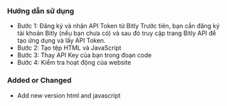 ### Hướng dẫn sử dụng
- Bước 1: Đăng ký và nhận API Token từ Bitly
Trước tiên, bạn cần đăng ký tài khoản Bitly (nếu bạn chưa có) và sau đó truy cập trang Bitly API để tạo ứng dụng và lấy API Token.
- Bước 2: Tạo tệp HTML và JavaScript
- Bước 3: Thay API Key của bạn trong đoạn code
- Bước 4: Kiểm tra hoạt động của website


### Added or Changed
- Add new version html and javascript
